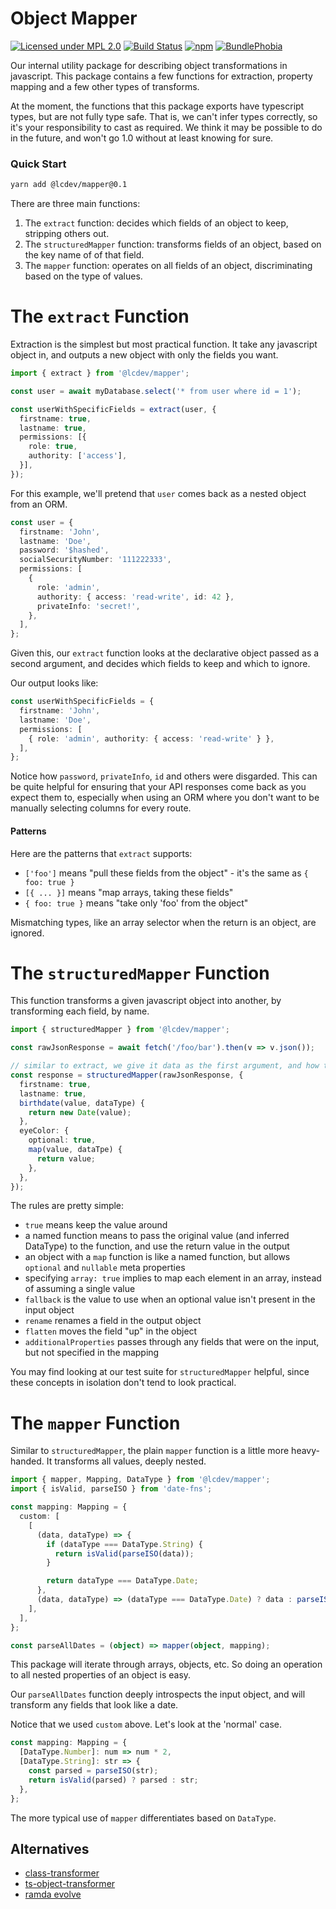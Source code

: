 # Object Mapper
[![Licensed under MPL 2.0](https://img.shields.io/badge/license-MPL_2.0-green.svg)](https://www.mozilla.org/en-US/MPL/2.0/)
[![Build Status](https://github.com/servall/mapper/workflows/CI/badge.svg)](https://github.com/servall/mapper/actions)
[![npm](https://img.shields.io/npm/v/@lcdev/mapper.svg)](https://www.npmjs.com/package/@lcdev/mapper)
[![BundlePhobia](https://badgen.net/bundlephobia/minzip/@lcdev/mapper)](https://bundlephobia.com/result?p=@lcdev/mapper@latest)

Our internal utility package for describing object transformations in javascript.
This package contains a few functions for extraction, property mapping and a few
other types of transforms.

At the moment, the functions that this package exports have typescript types, but
are not fully type safe. That is, we can't infer types correctly, so it's your
responsibility to cast as required. We think it may be possible to do in the future,
and won't go 1.0 without at least knowing for sure.

### Quick Start
```bash
yarn add @lcdev/mapper@0.1
```

There are three main functions:

1. The `extract` function: decides which fields of an object to keep, stripping others out.
2. The `structuredMapper` function: transforms fields of an object, based on the key name of of that field.
3. The `mapper` function: operates on all fields of an object, discriminating based on the type of values.

# The `extract` Function
Extraction is the simplest but most practical function. It take any javascript object in, and outputs a
new object with only the fields you want.

```typescript
import { extract } from '@lcdev/mapper';

const user = await myDatabase.select('* from user where id = 1');

const userWithSpecificFields = extract(user, {
  firstname: true,
  lastname: true,
  permissions: [{
    role: true,
    authority: ['access'],
  }],
});
```

For this example, we'll pretend that `user` comes back as a nested object from an ORM.

```typescript
const user = {
  firstname: 'John',
  lastname: 'Doe',
  password: '$hashed',
  socialSecurityNumber: '111222333',
  permissions: [
    {
      role: 'admin',
      authority: { access: 'read-write', id: 42 },
      privateInfo: 'secret!',
    },
  ],
};
```

Given this, our `extract` function looks at the declarative object passed as a second argument,
and decides which fields to keep and which to ignore.

Our output looks like:

```typescript
const userWithSpecificFields = {
  firstname: 'John',
  lastname: 'Doe',
  permissions: [
    { role: 'admin', authority: { access: 'read-write' } },
  ],
};
```

Notice how `password`, `privateInfo`, `id` and others were disgarded. This can be quite helpful for ensuring
that your API responses come back as you expect them to, especially when using an ORM where you don't want to
be manually selecting columns for every route.

#### Patterns
Here are the patterns that `extract` supports:

- `['foo']` means "pull these fields from the object" - it's the same as `{ foo: true }`
- `[{ ... }]` means "map arrays, taking these fields"
- `{ foo: true }` means "take only 'foo' from the object"

Mismatching types, like an array selector when the return is an object, are ignored.

# The `structuredMapper` Function
This function transforms a given javascript object into another, by transforming each field, by name.

```typescript
import { structuredMapper } from '@lcdev/mapper';

const rawJsonResponse = await fetch('/foo/bar').then(v => v.json());

// similar to extract, we give it data as the first argument, and how to map it in the second argument
const response = structuredMapper(rawJsonResponse, {
  firstname: true,
  lastname: true,
  birthdate(value, dataType) {
    return new Date(value);
  },
  eyeColor: {
    optional: true,
    map(value, dataTpe) {
      return value;
    },
  },
});
```

The rules are pretty simple:
- `true` means keep the value around
- a named function means to pass the original value (and inferred DataType) to the function, and use the return value in the output
- an object with a `map` function is like a named function, but allows `optional` and `nullable` meta properties
- specifying `array: true` implies to map each element in an array, instead of assuming a single value
- `fallback` is the value to use when an optional value isn't present in the input object
- `rename` renames a field in the output object
- `flatten` moves the field "up" in the object
- `additionalProperties` passes through any fields that were on the input, but not specified in the mapping

You may find looking at our test suite for `structuredMapper` helpful, since these concepts in isolation don't tend to look practical.

# The `mapper` Function
Similar to `structuredMapper`, the plain `mapper` function is a little more heavy-handed. It transforms all values, deeply nested.

```typescript
import { mapper, Mapping, DataType } from '@lcdev/mapper';
import { isValid, parseISO } from 'date-fns';

const mapping: Mapping = {
  custom: [
    [
      (data, dataType) => {
        if (dataType === DataType.String) {
          return isValid(parseISO(data));
        }

        return dataType === DataType.Date;
      },
      (data, dataType) => (dataType === DataType.Date) ? data : parseISO(data),
    ],
  ],
};

const parseAllDates = (object) => mapper(object, mapping);
```

This package will iterate through arrays, objects, etc. So doing an operation to all nested
properties of an object is easy.

Our `parseAllDates` function deeply introspects the input object, and will transform any
fields that look like a date.

Notice that we used `custom` above. Let's look at the 'normal' case.

```typescript
const mapping: Mapping = {
  [DataType.Number]: num => num * 2,
  [DataType.String]: str => {
    const parsed = parseISO(str);
    return isValid(parsed) ? parsed : str;
  },
};
```

The more typical use of `mapper` differentiates based on `DataType`.

## Alternatives
- [class-transformer](https://github.com/typestack/class-transformer)
- [ts-object-transformer](https://github.com/fcamblor/ts-object-transformer)
- [ramda evolve](https://ramdajs.com/docs/#evolve)
